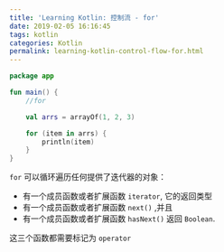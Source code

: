 ```yaml
---
title: 'Learning Kotlin: 控制流 - for'
date: 2019-02-05 16:16:45
tags: kotlin
categories: Kotlin
permalink: learning-kotlin-control-flow-for.html
---
```




```kotlin
package app

fun main() {
    //for

    val arrs = arrayOf(1, 2, 3)

    for (item in arrs) {
        println(item)
    }
}
```



`for` 可以循环遍历任何提供了迭代器的对象：

* 有一个成员函数或者扩展函数 `iterator`, 它的返回类型
* 有一个成员函数或者扩展函数 `next()` ,并且
* 有一个成员函数或者扩展函数 `hasNext()` 返回 `Boolean`.

这三个函数都需要标记为 `operator`